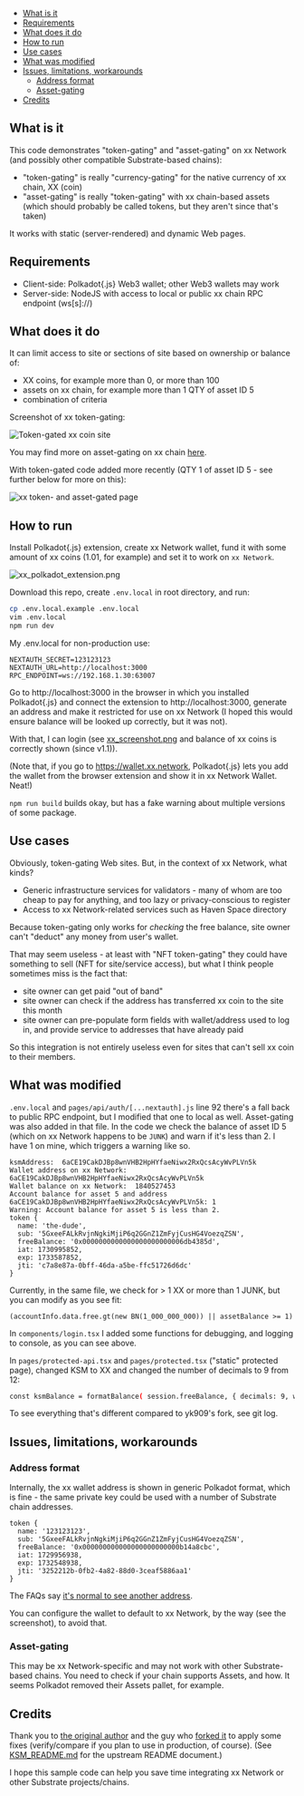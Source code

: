 - [What is it](#what-is-it)
- [Requirements](#requirements)
- [What does it do](#what-does-it-do)
- [How to run](#how-to-run)
- [Use cases](#use-cases)
- [What was modified](#what-was-modified)
- [Issues, limitations, workarounds](#issues-limitations-workarounds)
  - [Address format](#address-format)
  - [Asset-gating](#asset-gating)
- [Credits](#credits)

## What is it

This code demonstrates "token-gating" and "asset-gating" on xx Network (and possibly other compatible Substrate-based chains):

- "token-gating" is really "currency-gating" for the native currency of xx chain, XX (coin)
- "asset-gating" is really "token-gating" with xx chain-based assets (which should probably be called tokens, but they aren't since that's taken)

It works with static (server-rendered) and dynamic Web pages.

## Requirements

- Client-side: Polkadot{.js} Web3 wallet; other Web3 wallets may work
- Server-side: NodeJS with access to local or public xx chain RPC endpoint (ws[s]://)

## What does it do

It can limit access to site or sections of site based on ownership or balance of:

- XX coins, for example more than 0, or more than 100
- assets on xx chain, for example more than 1 QTY of asset ID 5
- combination of criteria

Screenshot of xx token-gating: 

![Token-gated xx coin site](xx_screenshot.png)

You may find more on asset-gating on xx chain [here](https://armchairancap.github.io/blog/2023/11/05/xx-network-asset-gated-access).

With token-gated code added more recently (QTY 1 of asset ID 5 - see further below for more on this):

![xx token- and asset-gated page](xx_polkadot_asset-gated.png)

## How to run

Install Polkadot{.js} extension, create xx Network wallet, fund it with some amount of xx coins (1.01, for example) and set it to work on `xx Network`.

![xx_polkadot_extension.png](./xx_polkadot_extension.png)

Download this repo, create `.env.local` in root directory, and run:

```sh
cp .env.local.example .env.local
vim .env.local
npm run dev
```

My .env.local for non-production use:

```raw
NEXTAUTH_SECRET=123123123
NEXTAUTH_URL=http://localhost:3000
RPC_ENDPOINT=ws://192.168.1.30:63007
```

Go to http://localhost:3000 in the browser in which you installed Polkadot{.js} and connect the extension to http://localhost:3000, generate an address and make it restricted for use on xx Network (I hoped this would ensure balance will be looked up correctly, but it was not).

With that, I can login (see [xx_screenshot.png](./xx_screenshot.png) and balance of xx coins is correctly shown (since v1.1)). 

(Note that, if you go to https://wallet.xx.network, Polkadot{.js} lets you add the wallet from the browser extension and show it in xx Network Wallet. Neat!)

`npm run build` builds okay, but has a fake warning about multiple versions of some package.

## Use cases

Obviously, token-gating Web sites. But, in the context of xx Network, what kinds?

- Generic infrastructure services for validators - many of whom are too cheap to pay for anything, and too lazy or privacy-conscious to register
- Access to xx Network-related services such as Haven Space directory

Because token-gating only works for *checking* the free balance, site owner can't "deduct" any money from user's wallet. 

That may seem useless - at least with "NFT token-gating" they could have something to sell (NFT for site/service access), but what I think people sometimes miss is the fact that:

- site owner can get paid "out of band"
- site owner can check if the address has transferred xx coin to the site this month 
- site owner can pre-populate form fields with wallet/address used to log in, and provide service to addresses that have already paid

So this integration is not entirely useless even for sites that can't sell xx coin to their members.

## What was modified

`.env.local` and `pages/api/auth/[...nextauth].js` line 92 there's a fall back to public RPC endpoint, but I modified that one to local as well. Asset-gating was also added in that file. In the code we check the balance of asset ID 5 (which on xx Network happens to be `JUNK`) and warn if it's less than 2. I have 1 on mine, which triggers a warning like so.

```raw
ksmAddress:  6aCE19CakDJBp8wnVHB2HpHYfaeNiwx2RxQcsAcyWvPLVn5k
Wallet address on xx Network:  6aCE19CakDJBp8wnVHB2HpHYfaeNiwx2RxQcsAcyWvPLVn5k
Wallet balance on xx Network:  1840527453
Account balance for asset 5 and address 6aCE19CakDJBp8wnVHB2HpHYfaeNiwx2RxQcsAcyWvPLVn5k: 1
Warning: Account balance for asset 5 is less than 2.
token {
  name: 'the-dude',
  sub: '5GxeeFALkRvjnNgkiMjiP6q2GGnZ1ZmFyjCusHG4VoezqZSN',
  freeBalance: '0x0000000000000000000000006db4385d',
  iat: 1730995852,
  exp: 1733587852,
  jti: 'c7a8e87a-0bff-46da-a5be-ffc51726d6dc'
}
```

Currently, in the same file, we check for > 1 XX or more than 1 JUNK, but you can modify as you see fit:

`(accountInfo.data.free.gt(new BN(1_000_000_000)) || assetBalance >= 1)`

In `components/login.tsx` I added some functions for debugging, and logging to console, as you can see above.

In `pages/protected-api.tsx` and `pages/protected.tsx` ("static" protected page), changed KSM to XX and changed the number of decimals to 9 from 12:
```sh
const ksmBalance = formatBalance( session.freeBalance, { decimals: 9, withSi: true, withUnit: 'XX' } )
```

To see everything that's different compared to yk909's fork, see git log.

## Issues, limitations, workarounds

### Address format

Internally, the xx wallet address is shown in generic Polkadot format, which is fine - the same private key could be used with a number of Substrate chain addresses.

```raw
token {
  name: '123123123',
  sub: '5GxeeFALkRvjnNgkiMjiP6q2GGnZ1ZmFyjCusHG4VoezqZSN',
  freeBalance: '0x000000000000000000000000b14a8cbc',
  iat: 1729956938,
  exp: 1732548938,
  jti: '3252212b-0fb2-4a82-88d0-3ceaf5886aa1'
}
```

The FAQs say [it's normal to see another address](https://polkadot.js.org/docs/keyring/FAQ#my-pair-address-does-not-match-with-my-chain).

You can configure the wallet to default to xx Network, by the way (see the screenshot), to avoid that.

### Asset-gating 

This may be xx Network-specific and may not work with other Substrate-based chains. You need to check if your chain supports Assets, and how. It seems Polkadot removed their Assets pallet, for example.

## Credits

Thank you to [the original author](https://polkadot.study/tutorials/tokengated-polkadot-next-js/intro) and the guy who [forked it](https://github.com/yk909/polkadot-js-tokengated-website/) to apply some fixes (verify/compare if you plan to use in production, of course). (See [KSM_README.md](./KSM_README.md) for the upstream README document.)

I hope this sample code can help you save time integrating xx Network or other Substrate projects/chains.

